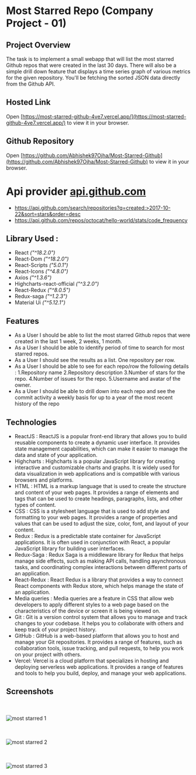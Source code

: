 # Most Starred Repo (Company Project - 01)

## Project Overview
The task is to implement a small webapp that will list the most starred Github repos that were created in the last 30 days. There will also be a simple drill down feature that displays a time series graph of various metrics for the given repository. You'll be fetching the sorted JSON data directly from the Github API.

## Hosted Link

Open [https://most-starred-github-4ve7.vercel.app/](https://most-starred-github-4ve7.vercel.app/) to view it in your browser.

## Github Repository

Open [https://github.com/Abhishek97Ojha/Most-Starred-Github](https://github.com/Abhishek97Ojha/Most-Starred-Github) to view it in your browser.

# Api provider [api.github.com](api.github.com)
- https://api.github.com/search/repositories?q=created:>2017-10-22&sort=stars&order=desc
- https://api.github.com/repos/octocat/hello-world/stats/code_frequency

## Library Used :
- React *("^18.2.0")*
- React-Dom *("^18.2.0")*
- React-Scripts *("5.0.1")*
- React-Icons *("^4.8.0")*
- Axios *("^1.3.6")*
- Highcharts-react-official *("^3.2.0")*
- React-Redux *("^8.0.5")*
- Redux-saga *("^1.2.3")*
- Material Ui *("^5.12.1")*

## Features
- As a User I should be able to list the most starred Github repos that were created in the last 1 week, 2 weeks, 1 month.
- As a User I should be able to identify period of time to search for most starred repos.
- As a User I should see the results as a list. One repository per row.
- As a User I should be able to see for each repo/row the following details : 
    1.Repository name 
    2.Repository description 
    3.Number of stars for the repo. 
    4.Number of issues for the repo. 
    5.Username and avatar of the owner.
- As a User I should be able to drill down into each repo and see the commit activity a weekly basis for up to a year of the most recent history of the repo

## Technologies
- ReactJS : ReactJS is a popular front-end library that allows you to build reusable components to create a dynamic user interface. It provides state management capabilities, which can make it easier to manage the data and state of your application.
- Highcharts : Highcharts is a popular JavaScript library for creating interactive and customizable charts and graphs. It is widely used for data visualization in web applications and is compatible with various browsers and platforms.
- HTML : HTML is a markup language that is used to create the structure and content of your web pages. It provides a range of elements and tags that can be used to create headings, paragraphs, lists, and other types of content.
- CSS : CSS is a stylesheet language that is used to add style and formatting to your web pages. It provides a range of properties and values that can be used to adjust the size, color, font, and layout of your content.
- Redux : Redux is a predictable state container for JavaScript applications. It is often used in conjunction with React, a popular JavaScript library for building user interfaces.
- Redux-Saga : Redux Saga is a middleware library for Redux that helps manage side effects, such as making API calls, handling asynchronous tasks, and coordinating complex interactions between different parts of an application.
- React-Redux : React Redux is a library that provides a way to connect React components with Redux store, which helps manage the state of an application.
- Media queries : Media queries are a feature in CSS that allow web developers to apply different styles to a web page based on the characteristics of the device or screen it is being viewed on.
- Git : Git is a version control system that allows you to manage and track changes to your codebase. It helps you to collaborate with others and keep track of your project history.
- GitHub : GitHub is a web-based platform that allows you to host and manage your Git repositories. It provides a range of features, such as collaboration tools, issue tracking, and pull requests, to help you work on your project with others.
- Vercel: Vercel is a cloud platform that specializes in hosting and deploying serverless web applications. It provides a range of features and tools to help you build, deploy, and manage your web applications.

## Screenshots
<br/><br/>
![most starred 1](https://user-images.githubusercontent.com/73434349/235123340-42d959c6-f848-4c11-8774-53d5767fd4c2.png)

<br/><br/>
![most starred 2](https://user-images.githubusercontent.com/73434349/235123418-68fc80ea-cb50-45e9-b2f9-cae8e5c55eef.png)

<br/><br/>
![most starred 3](https://user-images.githubusercontent.com/73434349/235123449-7828e958-9735-49c9-9a2a-a8b2275ecae8.png)

<br/><br/>

